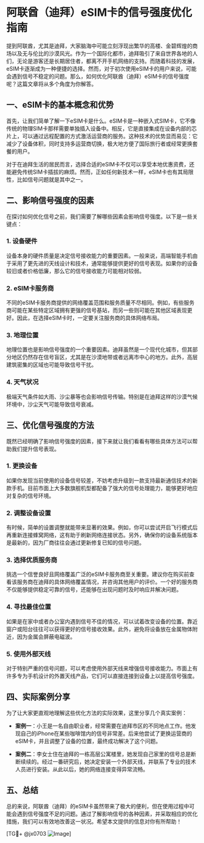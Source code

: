 # 阿联酋（迪拜）eSIM卡的信号强度优化指南

提到阿联酋，尤其是迪拜，大家脑海中可能立刻浮现出繁华的高楼、金碧辉煌的商场以及无与伦比的沙漠风光。作为一个国际化都市，迪拜吸引了来自世界各地的人们，无论是游客还是长期居住者，都离不开手机网络的支持。而随着科技的发展，eSIM卡逐渐成为一种便捷的选择。然而，对于初次使用eSIM卡的用户来说，可能会遇到信号不稳定的问题。那么，如何优化阿联酋（迪拜）eSIM卡的信号强度呢？这篇文章将从多个角度为你解答。

## 一、eSIM卡的基本概念和优势

首先，让我们简单了解一下eSIM卡是什么。eSIM卡是一种嵌入式SIM卡，它不像传统的物理SIM卡那样需要单独插入设备中。相反，它是直接集成在设备内部的芯片上，可以通过远程配置的方式激活运营商的服务。这种技术的优势显而易见：它减少了设备体积，同时支持多运营商切换，极大地方便了国际旅行者或经常更换套餐的用户。

对于在迪拜生活的居民而言，选择合适的eSIM卡不仅可以享受本地优惠资费，还能避免传统SIM卡插拔的麻烦。然而，正如任何新技术一样，eSIM卡也有其局限性，比如信号问题就是其中之一。

## 二、影响信号强度的因素

在探讨如何优化信号之前，我们需要了解哪些因素会影响信号强度。以下是一些关键点：

### 1. 设备硬件
设备本身的硬件质量是决定信号接收能力的重要因素。一般来说，高端智能手机由于采用了更先进的天线设计和技术，通常能够提供更好的信号表现。如果你的设备较旧或者价格低廉，那么它的信号接收能力可能相对较弱。

### 2. eSIM卡服务商
不同的eSIM卡服务商提供的网络覆盖范围和服务质量不尽相同。例如，有些服务商可能在某些特定区域拥有更强的信号基站，而另一些则可能在其他区域表现更好。因此，在选择eSIM卡时，一定要关注服务商的具体网络布局。

### 3. 地理位置
地理位置也是影响信号强度的一个重要因素。迪拜虽然是一个现代化城市，但其部分地区仍然存在信号盲区，尤其是在沙漠地带或者远离市中心的地方。此外，高层建筑密集的区域也可能导致信号干扰。

### 4. 天气状况
极端天气条件如大雨、沙尘暴等也会影响信号传输。特别是在迪拜这样的沙漠气候环境中，沙尘天气可能导致信号衰减。

## 三、优化信号强度的方法

既然已经明确了影响信号强度的因素，接下来就让我们看看有哪些具体方法可以帮助我们提升信号表现。

### 1. 更换设备
如果你发现当前使用的设备信号较差，不妨考虑升级到一款支持最新通信技术的新款手机。目前市面上大多数旗舰机型都配备了强大的信号处理能力，能够更好地应对复杂的信号环境。

### 2. 调整设备设置
有时候，简单的设置调整就能带来显著的效果。例如，你可以尝试开启飞行模式后再重新连接蜂窝网络，这有助于刷新网络连接状态。另外，确保你的设备系统版本是最新的，因为厂商往往会通过更新修复已知的信号问题。

### 3. 选择优质服务商
挑选一个信誉良好且网络覆盖广泛的eSIM卡服务商至关重要。建议你在购买前查看该服务商在迪拜的具体网络覆盖情况，并咨询其他用户的评价。一个好的服务商不仅能够提供稳定可靠的信号，还能够在出现问题时及时响应并解决问题。

### 4. 寻找最佳位置
如果是在家中或者办公室内遇到信号不佳的情况，可以试着改变设备的位置。靠近窗户或阳台往往可以获得更好的信号接收效果。此外，避免将设备放在金属物体附近，因为金属会屏蔽电磁波。

### 5. 使用外部天线
对于特别严重的信号问题，可以考虑使用外部天线来增强信号接收能力。市面上有许多专为手机设计的外置天线产品，它们可以直接连接到设备上以提高信号强度。

## 四、实际案例分享

为了让大家更直观地理解这些优化方法的实际效果，这里分享几个真实案例：

- **案例一**：小王是一名自由职业者，经常需要在迪拜市区的不同地点工作。他发现自己的iPhone在某些咖啡馆内的信号非常差。后来他尝试了更换运营商的eSIM卡，并且调整了设备的位置，最终成功解决了这个问题。
  
- **案例二**：李女士住在迪拜的一栋高层公寓楼里，她发现自己家里的信号总是断断续续的。经过一番研究后，她决定安装一个外部天线，并联系了专业的技术人员进行安装。从此以后，她的网络连接变得异常流畅。

## 五、总结

总的来说，阿联酋（迪拜）的eSIM卡虽然带来了极大的便利，但在使用过程中可能会遇到信号强度不足的问题。通过了解影响信号的各种因素，并采取相应的优化措施，我们可以有效地改善这一状况。希望本文提供的信息对你有所帮助！

[TG💪+ @jx0703 ![Image](https://github.com/user-attachments/assets/dbca1d08-cadb-493c-b0ec-ad6f7a83f270)]